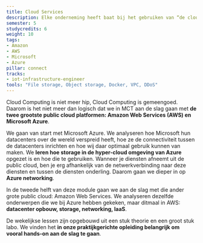 ```yaml
---
title: Cloud Services
description: Elke onderneming heeft baat bij het gebruiken van “de cloud”. Maar wat is “de cloud” precies? We leren wat er allemaal achter dat woord schuil gaat en gebruiken daarbij diensten van Amazon AWS en Microsoft Azure.
semester: 5
studycredits: 6
weight: 10
tags:
- Amazon 
- AWS 
- Microsoft 
- Azure
pillar: connect
tracks:
- iot-infrastructure-engineer
tools: "File storage, Object storage, Docker, VPC, DDoS"
---
```


Cloud Computing is niet meer hip, Cloud Computing is gemeengoed. Daarom is het niet meer dan logisch dat we in MCT aan de slag gaan met **de twee grootste public cloud platformen: Amazon Web Services (AWS) en Microsoft Azure**.

We gaan van start met Microsoft Azure. We analyseren hoe Microsoft hun datacenters over de wereld verspreid heeft, hoe ze de connectiviteit tussen de datacenters inrichten en hoe wij daar optimaal gebruik kunnen van maken. We **leren hoe storage in de hyper-cloud omgeving van Azure** opgezet is en hoe die te gebruiken. Wanneer je diensten afneemt uit de public cloud, ben je erg afhankelijk van de netwerkverbinding naar deze diensten en tussen de diensten onderling. Daarom gaan we dieper in op **Azure networking**.

In de tweede helft van deze module gaan we aan de slag met die ander grote public cloud: Amazon Web Services. We analyseren dezelfde onderwerpen die we bij Azure hebben gekeken, maar ditmaal in AWS: **datacenter opbouw, storage, networking, IaaS**.

De wekelijkse lessen zijn opgebouwd uit een stuk theorie en een groot stuk labo. We vinden het **in onze praktijkgerichte opleiding belangrijk om vooral hands-on aan de slag te gaan**.
